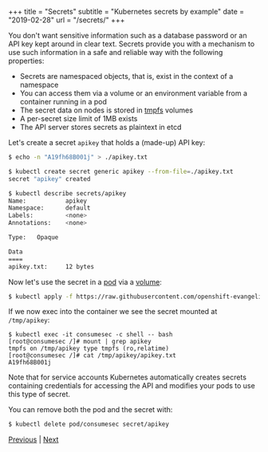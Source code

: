 +++
title = "Secrets"
subtitle = "Kubernetes secrets by example"
date = "2019-02-28"
url = "/secrets/"
+++

You don't want sensitive information such as a database password or an
API key kept around in clear text. Secrets provide you with a mechanism
to use such information in a safe and reliable way with the following properties:

- Secrets are namespaced objects, that is, exist in the context of a namespace
- You can access them via a volume or an environment variable from a container running in a pod
- The secret data on nodes is stored in [tmpfs](https://www.kernel.org/doc/Documentation/filesystems/tmpfs.txt) volumes
- A per-secret size limit of 1MB exists
- The API server stores secrets as plaintext in etcd

Let's create a secret `apikey` that holds a (made-up) API key:

```bash
$ echo -n "A19fh68B001j" > ./apikey.txt

$ kubectl create secret generic apikey --from-file=./apikey.txt
secret "apikey" created

$ kubectl describe secrets/apikey
Name:           apikey
Namespace:      default
Labels:         <none>
Annotations:    <none>

Type:   Opaque

Data
====
apikey.txt:     12 bytes
```

Now let's use the secret in a [pod](https://github.com/openshift-evangelists/kbe/blob/master/specs/secrets/pod.yaml)
via a [volume](/volumes/):


```bash
$ kubectl apply -f https://raw.githubusercontent.com/openshift-evangelists/kbe/master/specs/secrets/pod.yaml
```

If we now exec into the container we see the secret mounted at `/tmp/apikey`:

```
$ kubectl exec -it consumesec -c shell -- bash
[root@consumesec /]# mount | grep apikey
tmpfs on /tmp/apikey type tmpfs (ro,relatime)
[root@consumesec /]# cat /tmp/apikey/apikey.txt
A19fh68B001j
```

Note that for service accounts Kubernetes automatically creates secrets containing
credentials for accessing the API and modifies your pods to use this type of secret.

You can remove both the pod and the secret with:

```bash
$ kubectl delete pod/consumesec secret/apikey
```

[Previous](/volumes) | [Next](/logging)
